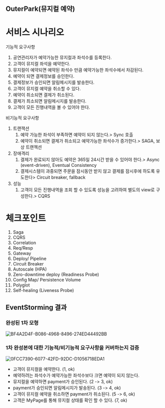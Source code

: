 ## OuterPark(뮤지컬 예약)

# 서비스 시나리오

기능적 요구사항
1. 공연관리자가 예약가능한 뮤지컬과 좌석수를 등록한다.
1. 고객이 뮤지컬 좌석을 예약한다.
1. 뮤지컬이 예약되면 예약된 좌석수 만큼 예약가능한 좌석수에서 차감된다.
1. 예약이 되면 결제정보를 승인한다.
1. 결제정보가 승인되면 알림메시지를 발송한다. 
1. 고객이 뮤지컬 예약을 취소할 수 있다. 
1. 예약이 취소되면 결제가 취소된다.
1. 결제가 최소되면 알림메시지를 발송한다.
1. 고객이 모든 진행내역을 볼 수 있어야 한다.

비기능적 요구사항
1. 트랜잭션
    1. 예약 가능한 좌석이 부족하면 예약이 되지 않는다.> Sync 호출
    1. 예약이 취소되면 결제가 취소되고 예약가능한 좌석수가 증가한다.> SAGA, 보상 트랜젝션
1. 장애격리
    1. 결제가 완료되지 않아도 예약은 365일 24시간 받을 수 있어야 한다.> Async (event-driven), Eventual Consistency
    1. 결제시스템이 과중되면 주문을 잠시동안 받지 않고 결제를 잠시후에 하도록 유도한다> Circuit breaker, fallback
1. 성능
    1. 고객이 모든 진행내역을 조회 할 수 있도록 성능을 고려하여 별도의 view로 구성한다.> CQRS


# 체크포인트

1. Saga
1. CQRS
1. Correlation
1. Req/Resp
1. Gateway
1. Deploy/ Pipeline
1. Circuit Breaker
1. Autoscale (HPA)
1. Zero-downtime deploy (Readiness Probe)
1. Config Map/ Persistence Volume
1. Polyglot
1. Self-healing (Liveness Probe)


## EventStorming 결과
### 완성된 1차 모형 

![BF4A2D4F-B086-4968-8496-274ED44492BB](https://user-images.githubusercontent.com/82069747/122213616-1aa7c500-cee4-11eb-9df6-952bb76e1e1b.jpeg)

### 1차 완성본에 대한 기능적/비기능적 요구사항을 커버하는지 검증  
![0FCC7390-6077-42FD-92DC-D1056718EDA1](https://user-images.githubusercontent.com/82069747/122057599-c9390080-ce25-11eb-9f66-df2f17b4588c.jpeg)

- 고객이 뮤지컬을 예약한다. (1, ok)
- 예약하려는 좌석수가 예약가능한 좌석수보다 크면 예약이 되지 않는다. 
- 뮤지컬을 예약하면 payment가 승인된다. (2 -> 3, ok)
- payment가 승인되면 알림메시지가 발송된다. (3 -> 4, ok)
- 고객이 뮤지컬 예약을 취소하면 payment가 취소된다. (5 -> 6, ok)
- 고객은 MyPage를 통해 뮤지컬 상태를 확인 할 수 있다. (7, ok)



